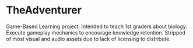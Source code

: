 # TheAdventurer
Game-Based Learning project. Intended to teach 1st graders about biology. Execute gameplay mechanics to encourage knowledge retention. Stripped of most visual and audio assets due to lack of licensing to distribute.
